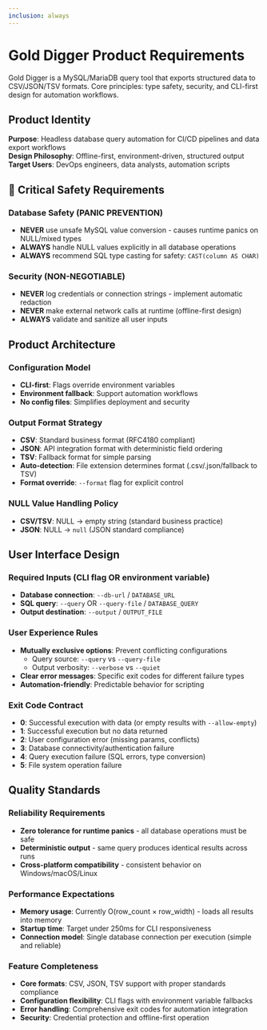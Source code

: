 ```yaml
---
inclusion: always
---
```


# Gold Digger Product Requirements

Gold Digger is a MySQL/MariaDB query tool that exports structured data to CSV/JSON/TSV formats. Core principles: type safety, security, and CLI-first design for automation workflows.

## Product Identity

**Purpose**: Headless database query automation for CI/CD pipelines and data export workflows\
**Design Philosophy**: Offline-first, environment-driven, structured output\
**Target Users**: DevOps engineers, data analysts, automation scripts

## 🚨 Critical Safety Requirements

### Database Safety (PANIC PREVENTION)

- **NEVER** use unsafe MySQL value conversion - causes runtime panics on NULL/mixed types
- **ALWAYS** handle NULL values explicitly in all database operations
- **ALWAYS** recommend SQL type casting for safety: `CAST(column AS CHAR)`

### Security (NON-NEGOTIABLE)

- **NEVER** log credentials or connection strings - implement automatic redaction
- **NEVER** make external network calls at runtime (offline-first design)
- **ALWAYS** validate and sanitize all user inputs

## Product Architecture

### Configuration Model

- **CLI-first**: Flags override environment variables
- **Environment fallback**: Support automation workflows
- **No config files**: Simplifies deployment and security

### Output Format Strategy

- **CSV**: Standard business format (RFC4180 compliant)
- **JSON**: API integration format with deterministic field ordering
- **TSV**: Fallback format for simple parsing
- **Auto-detection**: File extension determines format (.csv/.json/fallback to TSV)
- **Format override**: `--format` flag for explicit control

### NULL Value Handling Policy

- **CSV/TSV**: NULL → empty string (standard business practice)
- **JSON**: NULL → `null` (JSON standard compliance)

## User Interface Design

### Required Inputs (CLI flag OR environment variable)

- **Database connection**: `--db-url` / `DATABASE_URL`
- **SQL query**: `--query` OR `--query-file` / `DATABASE_QUERY`
- **Output destination**: `--output` / `OUTPUT_FILE`

### User Experience Rules

- **Mutually exclusive options**: Prevent conflicting configurations
  - Query source: `--query` vs `--query-file`
  - Output verbosity: `--verbose` vs `--quiet`
- **Clear error messages**: Specific exit codes for different failure types
- **Automation-friendly**: Predictable behavior for scripting

### Exit Code Contract

- **0**: Successful execution with data (or empty results with `--allow-empty`)
- **1**: Successful execution but no data returned
- **2**: User configuration error (missing params, conflicts)
- **3**: Database connectivity/authentication failure
- **4**: Query execution failure (SQL errors, type conversion)
- **5**: File system operation failure

## Quality Standards

### Reliability Requirements

- **Zero tolerance for runtime panics** - all database operations must be safe
- **Deterministic output** - same query produces identical results across runs
- **Cross-platform compatibility** - consistent behavior on Windows/macOS/Linux

### Performance Expectations

- **Memory usage**: Currently O(row_count × row_width) - loads all results into memory
- **Startup time**: Target under 250ms for CLI responsiveness
- **Connection model**: Single database connection per execution (simple and reliable)

### Feature Completeness

- **Core formats**: CSV, JSON, TSV support with proper standards compliance
- **Configuration flexibility**: CLI flags with environment variable fallbacks
- **Error handling**: Comprehensive exit codes for automation integration
- **Security**: Credential protection and offline-first operation
